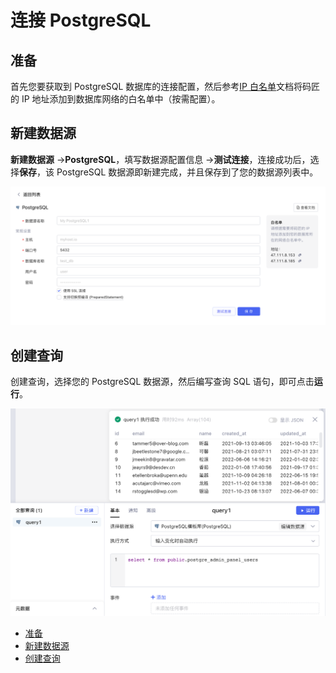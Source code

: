 # 连接 PostgreSQL

## 准备

首先您要获取到 PostgreSQL 数据库的连接配置，然后参考[IP 白名单](https://majiang.co/docs/ip-allowlist)文档将码匠的 IP 地址添加到数据库网络的白名单中（按需配置）。

## 新建数据源

**新建数据源** -> ​**PostgreSQL**​，填写数据源配置信息 -> ​**测试连接**​，连接成功后，选择​**保存**​，该 PostgreSQL 数据源即新建完成，并且保存到了您的数据源列表中。

​![](assets/postgresql-1-20231002172924-sl3qn5g.png)​

## 创建查询

创建查询，选择您的 PostgreSQL 数据源，然后编写查询 SQL 语句，即可点击​**运行**​。

​![](assets/postgresql-2-20231002172924-tn6jtyi.png)​

* [准备](https://majiang.co/docs/database/postgresql#%E5%87%86%E5%A4%87)
* [新建数据源](https://majiang.co/docs/database/postgresql#%E6%96%B0%E5%BB%BA%E6%95%B0%E6%8D%AE%E6%BA%90)
* [创建查询](https://majiang.co/docs/database/postgresql#%E5%88%9B%E5%BB%BA%E6%9F%A5%E8%AF%A2)
